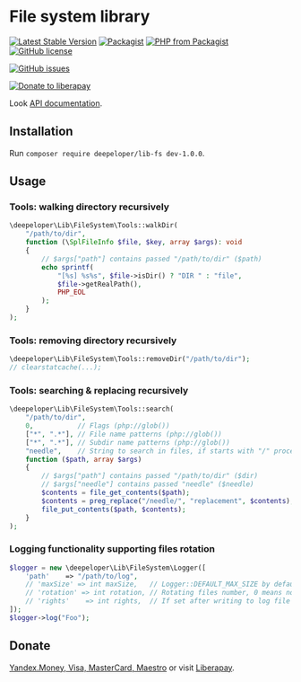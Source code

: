# File system library
[![Latest Stable Version](https://img.shields.io/packagist/v/deepeloper/lib-fs.svg?style=flat-square)](https://packagist.org/packages/deepeloper/lib-fs)
[![Packagist](https://img.shields.io/packagist/dt/deepeloper/lib-fs.svg)](https://packagist.org/packages/deepeloper/lib-fs)
[![PHP from Packagist](https://img.shields.io/packagist/php-v/deepeloper/lib-fs.svg)](http://php.net/)
[![GitHub license](https://img.shields.io/github/license/deepeloper/lib-fs.svg)](https://github.com/deepeloper/lib-fs/blob/master/LICENSE)

[![GitHub issues](https://img.shields.io/github/issues-raw/deepeloper/lib-fs.svg)](https://github.com/deepeloper/lib-fs/issues)

[![Donate to liberapay](http://img.shields.io/liberapay/receives/don.bidon.svg?logo=liberapay)](https://liberapay.com/don.bidon/donate)

Look [API documentation](https://deepeloper.github.io/docs/packages/lib-fs/).

## Installation
Run `composer require deepeloper/lib-fs dev-1.0.0`.

## Usage
### Tools: walking directory recursively
```php
\deepeloper\Lib\FileSystem\Tools::walkDir(
    "/path/to/dir",
    function (\SplFileInfo $file, $key, array $args): void
    {
        // $args["path"] contains passed "/path/to/dir" ($path)
        echo sprintf(
            "[%s] %s%s", $file->isDir() ? "DIR " : "file",
            $file->getRealPath(),
            PHP_EOL
        );
    }
);
```

### Tools: removing directory recursively
```php
\deepeloper\Lib\FileSystem\Tools::removeDir("/path/to/dir");
// clearstatcache(...);
```

### Tools: searching & replacing recursively
```php
\deepeloper\Lib\FileSystem\Tools::search(
    "/path/to/dir",
    0,           // Flags (php://glob())
    ["*", ".*"], // File name patterns (php://glob())
    ["*", ".*"], // Subdir name patterns (php://glob())
    "needle",    // String to search in files, if starts with "/" processes like regular expression
    function ($path, array $args)
    {
        // $args["path"] contains passed "/path/to/dir" ($dir)
        // $args["needle"] contains passed "needle" ($needle)
        $contents = file_get_contents($path);
        $contents = preg_replace("/needle/", "replacement", $contents);
        file_put_contents($path, $contents);
    }
);
```

### Logging functionality supporting files rotation
```php
$logger = new \deepeloper\Lib\FileSystem\Logger([
    'path'    => "/path/to/log",
    // 'maxSize' => int maxSize,   // Logger::DEFAULT_MAX_SIZE by default.
    // 'rotation' => int rotation, // Rotating files number, 0 means no rotation.
    // 'rights'    => int rights,  // If set after writing to log file chmod() will be called.
]);
$logger->log("Foo");
```

## Donate
[Yandex.Money, Visa, MasterCard, Maestro](https://money.yandex.ru/to/41001351141494) or visit [Liberapay](https://liberapay.com/don.bidon/donate).
